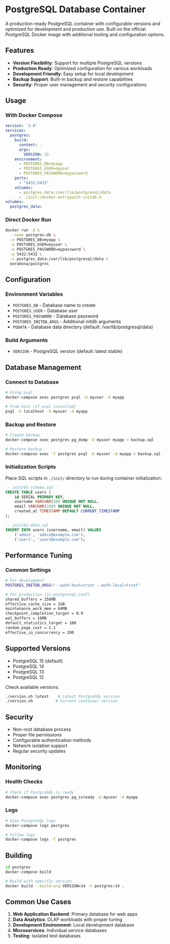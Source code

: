 # PostgreSQL Database Container

A production-ready PostgreSQL container with configurable versions and optimized for development and production use. Built on the official PostgreSQL Docker image with additional tooling and configuration options.

## Features

- **Version Flexibility**: Support for multiple PostgreSQL versions
- **Production Ready**: Optimized configuration for various workloads
- **Development Friendly**: Easy setup for local development
- **Backup Support**: Built-in backup and restore capabilities
- **Security**: Proper user management and security configurations

## Usage

### With Docker Compose

```yaml
version: '3.8'
services:
  postgres:
    build:
      context: .
      args:
        VERSION: 15
    environment:
      - POSTGRES_DB=myapp
      - POSTGRES_USER=myuser
      - POSTGRES_PASSWORD=mypassword
    ports:
      - "5432:5432"
    volumes:
      - postgres_data:/var/lib/postgresql/data
      - ./init:/docker-entrypoint-initdb.d
volumes:
  postgres_data:
```

### Direct Docker Run

```bash
docker run -d \
  --name postgres-db \
  -e POSTGRES_DB=myapp \
  -e POSTGRES_USER=myuser \
  -e POSTGRES_PASSWORD=mypassword \
  -p 5432:5432 \
  -v postgres_data:/var/lib/postgresql/data \
  oorabona/postgres
```

## Configuration

### Environment Variables

- `POSTGRES_DB` - Database name to create
- `POSTGRES_USER` - Database user
- `POSTGRES_PASSWORD` - Database password
- `POSTGRES_INITDB_ARGS` - Additional initdb arguments
- `PGDATA` - Database data directory (default: /var/lib/postgresql/data)

### Build Arguments

- `VERSION` - PostgreSQL version (default: latest stable)

## Database Management

### Connect to Database

```bash
# Using psql
docker-compose exec postgres psql -U myuser -d myapp

# From host (if psql installed)
psql -h localhost -U myuser -d myapp
```

### Backup and Restore

```bash
# Create backup
docker-compose exec postgres pg_dump -U myuser myapp > backup.sql

# Restore backup
docker-compose exec -T postgres psql -U myuser -d myapp < backup.sql
```

### Initialization Scripts

Place SQL scripts in `./init/` directory to run during container initialization:

```sql
-- init/01-schema.sql
CREATE TABLE users (
    id SERIAL PRIMARY KEY,
    username VARCHAR(50) UNIQUE NOT NULL,
    email VARCHAR(100) UNIQUE NOT NULL,
    created_at TIMESTAMP DEFAULT CURRENT_TIMESTAMP
);

-- init/02-data.sql
INSERT INTO users (username, email) VALUES 
    ('admin', 'admin@example.com'),
    ('user1', 'user1@example.com');
```

## Performance Tuning

### Common Settings

```bash
# For development
POSTGRES_INITDB_ARGS="--auth-host=trust --auth-local=trust"

# For production (in postgresql.conf)
shared_buffers = 256MB
effective_cache_size = 1GB
maintenance_work_mem = 64MB
checkpoint_completion_target = 0.9
wal_buffers = 16MB
default_statistics_target = 100
random_page_cost = 1.1
effective_io_concurrency = 200
```

## Supported Versions

- PostgreSQL 15 (default)
- PostgreSQL 14
- PostgreSQL 13
- PostgreSQL 12

Check available versions:

```bash
./version.sh latest    # Latest PostgreSQL version
./version.sh          # Current container version
```

## Security

- Non-root database process
- Proper file permissions
- Configurable authentication methods
- Network isolation support
- Regular security updates

## Monitoring

### Health Checks

```bash
# Check if PostgreSQL is ready
docker-compose exec postgres pg_isready -U myuser -d myapp
```

### Logs

```bash
# View PostgreSQL logs
docker-compose logs postgres

# Follow logs
docker-compose logs -f postgres
```

## Building

```bash
cd postgres
docker-compose build

# Build with specific version
docker build --build-arg VERSION=14 -t postgres:14 .
```

## Common Use Cases

1. **Web Application Backend**: Primary database for web apps
2. **Data Analytics**: OLAP workloads with proper tuning
3. **Development Environment**: Local development database
4. **Microservices**: Individual service databases
5. **Testing**: Isolated test databases
